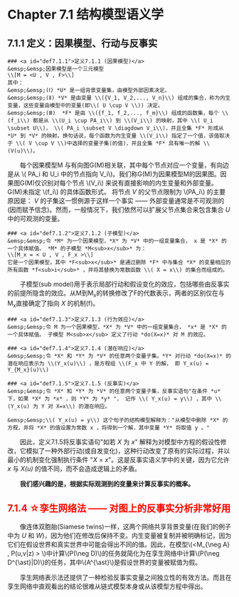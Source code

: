 # Chapter 7.1 结构模型语义学

## 7.1.1 定义：因果模型、行动与反事实
```admonish check
### <a id="def7.1.1">定义7.1.1 (因果模型)</a>
&emsp;&emsp;因果模型是一个三元模型
\\[M = <U , V , F>\\]
其中：  
&emsp;&emsp;(Ⅰ) *U* 是一组背景变量集，由模型外部因素决定。  
&emsp;&emsp;(Ⅱ) *V* 是由变量 \\({V_1, V_2,..., V_n}\\) 组成的集合，称为内生变量，这些变量由模型中的变量(即\\( U \cup V \\)) 决定。 
&emsp;&emsp;(Ⅲ)  *F* 是由 \\({f_1, f_2,..., f_m}\\) 组成的函数集，每个 \\(f_i\\) 都是从 \\(U_i \cup PA_i\\) 到 \\(V_i\\) 的映射，其中 \\( U_i \subset U\\)， \\( PA_i \subset V \diagdown V_i\\)，并且全集 *F* 形成从 *U* 到 *V* 的映射。换句话说，每个函数为内生变量 \\(V_i\\) 指定了一个值，该值取决于 \\( V \cup V \\)中选择的变量子集(的值)，并且全集 *F* 具有唯一的解 \\(V(u)\\)。  
```

&emsp;&emsp;每个因果模型M 与有向图G(M)相关联，其中每个节点对应一个变量，有向边是从 \\( PA_i 和 U_i 中的节点指向 V_i\\)。我们称G(M)为因果模型M的因果图。因果图G(M)仅识别对每个节点 \\(V_i\\) 来说有直接影响的内生变量和外部变量。G(M)未指定 \\(f_i\\) 的具体函数形式。 将节点 *V* 的父节点限制为 \\(PA_i\\) 的主要原因是： *V* 的子集这一惯例源于这样一个事实 —— 外部变量通常是不可观测的(因而赋予信念)。然而，一般情况下，我们依然可以扩展父节点集合来包含集合 *U* 中的可观测的变量。

```admonish check
### <a id="def7.1.2">定义7.1.2 (子模型)</a>
&emsp;&emsp;令 *M* 为一个因果模型，*X* 为 *V* 中的一组变量集合， x 是 *X* 的一个具体赋值。 *M* 的子模型 *M<sub>x</sub>* 为：
\\[M_x = < U , V , F_x >\\]
它是一个因果模型，其中 *F<sub>x</sub>* 是通过删除 *F* 中与集合 *X* 的变量相应的所有函数 *f<sub>i</sub>* ，并将其替换为常数函数 \\( X = x\\) 的集合而组成的。
```

&emsp;&emsp;子模型(sub model)用于表示局部行动和假设变化的效应，包括哪些由反事实的前提所隐含的效应。从M到M<sub>x</sub>的转换修改了F的代数表示，两者的区别仅在与M<sub>x</sub>直接确定了指向 *X* 的机制(f)。

```admonish check
### <a id="def7.1.3">定义7.1.3 (行为效应)</a>
&emsp;&emsp;令 M 为一个因果模型，*X* 为 *V* 中的一组变量集合， *x* 是 *X* 的一个具体赋值。 子模型 M<sub>x</sub> 定义了行动 *do(X=x)* 对 M 的效应。
```

```admonish check
### <a id="def7.1.4">定义7.1.4 (潜在响应)</a>
&emsp;&emsp;令 *X* 和 *Y* 为 *V* 的任意两个变量子集。*Y* 对行动 *do(X=x)* 的潜在响应表示为 \\(Y_x(u)\\) ，是方程组 \\(F_x 中 Y 的解， 即 Y_x(u) = Y_{M_x}(u)\\)
```

```admonish check
### <a id="def7.1.5">定义7.1.5 (反事实)</a>
&emsp;&emsp;令 *X* 和 *Y* 为 *V* 的任意两个变量子集，反事实语句"在条件 *u* 下，如果 *X* 为 *x* ，则 *Y* 为 *y* "， 记作 \\( Y_x(u) = y\\) ，其中 \\(Y_x(u) 为 Y 对 X=x\\) 的潜在响应。

&emsp;&emsp;\\( Y_x(u) = y\\) 这个句子的结构模型解释为："从模型中删除 *X* 的方程，并将 *X* 的值设置为常数 x ，将得到一个解，其中变量 *Y* 将取值 y 。"
```

&emsp;&emsp;因此，定义7.1.5将反事实语句"如若 *X* 为 *x*" 解释为对模型中方程的假设性修改，它模拟了一种外部行动(或自发变化)，这种行动改变了原有的实际过程，并以最小的机制变化强制执行条件 "*X* = *x*"。这是反事实语义学中的关键，因为它允许 *x* 与 *X(u)* 的值不同，而不会造成逻辑上的矛盾。

&emsp;&emsp;**我们感兴趣的是，根据实际观测到的变量来计算反事实的概率。**

## <h style="color:red">7.1.4 &star;孪生网络法  —— 对图上的反事实分析非常好用</h>
&emsp;&emsp;像连体双胞胎(Siamese twins)一样，这两个网络共享背景变量(在我们的例子中为 *U* 和 *W*)，因为他们在修改后保持不变。内生变量被复制并被明确标记，因为它们在假设世界和真实世界中可能会得出不同的值。因此，在模型\\(\<M_{\neg A} , P(u,v|z) \> \\)中计算\\(P(\neg  D)\\)的任务就简化为在孪生网络中计算\\(P(\neg D^{\ast}|D)\\)的任务，其中\\(A^{\ast}\\)是假设世界的变量被赋值为假。  
  
&emsp;&emsp;孪生网络表示法还提供了一种检验反事实变量之间独立性的有效方法。而且在孪生网络中直观看出的结论很难从链式模型本身或从该模型方程中得出。